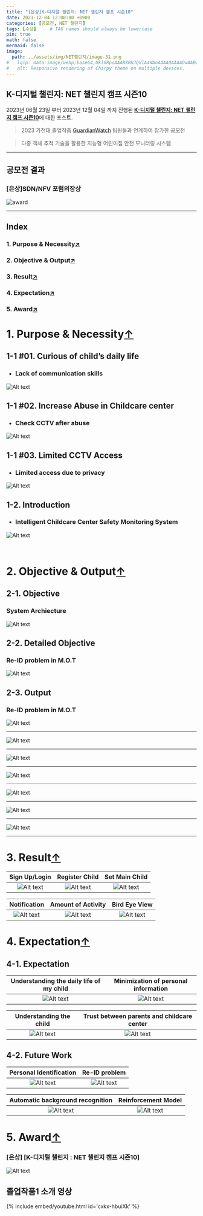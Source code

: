 ```yaml
---
title: "[은상]K-디지털 챌린지: NET 챌린지 캠프 시즌10"
date: 2023-12-04 12:00:00 +0900
categories: [공모전, NET 챌린지]
tags: [수상]     # TAG names should always be lowercase
pin: true
math: false
mermaid: false
image:
  path: ../assets/img/NET챌린지/image-31.png
#   lqip: data:image/webp;base64,UklGRpoAAABXRUJQVlA4WAoAAAAQAAAADwAABwAAQUxQSDIAAAARL0AmbZurmr57yyIiqE8oiG0bejIYEQTgqiDA9vqnsUSI6H+oAERp2HZ65qP/VIAWAFZQOCBCAAAA8AEAnQEqEAAIAAVAfCWkAALp8sF8rgRgAP7o9FDvMCkMde9PK7euH5M1m6VWoDXf2FkP3BqV0ZYbO6NA/VFIAAAA
#   alt: Responsive rendering of Chirpy theme on multiple devices.
---
```


## K-디지털 챌린지: NET 챌린지 캠프 시즌10

2023년 06월 23일 부터 2023년 12월 04일 까지 진행된 [**K-디지털 챌린지: NET 챌린지 캠프 시즌10**](https://koren.kr/kor/Alram/contyView.asp?s=17&page=1)에 대한 포스트.
>2023 가천대 졸업작품 [GuardianWatch](https://github.com/sts07142/senior_project) 팀원들과 연계하여 참가한 공모전

>다중 객체 추적 기술을 활용한 지능형 어린이집 안전 모니터링 시스템

<hr>

## 공모전 결과

### [은상]SDN/NFV 포럼의장상

![award](../assets/img/NET챌린지/image-31.png)

<hr>

<!-- #원본 영상1 / 가공영상1 -->
<!-- #원본 영상2 / 가공영상2 -->
<!-- #어플리케이션 시연 영상 -->

<!-- # GuardianWatch 소개
### 목차
1. 개발 목적 및 필요성
2. 개발 목표 및 수행 결과물
3. KOREN 연동 및 활용
4. 최종 결과물의 시험 및 검증
5. 기대효과 및 후속연구 -->

## Index

### 1. Purpose & Necessity[↗️](https://sts07142.github.io/posts/NET챌린지/#1-purpose--necessity)
### 2. Objective & Output[↗️](https://sts07142.github.io/posts/NET챌린지/#2-objective--output)
### 3. Result[↗️](https://sts07142.github.io/posts/NET챌린지/#3-result)
### 4. Expectation[↗️](https://sts07142.github.io/posts/NET챌린지/#4-expectation)
### 5. Award[↗️](https://sts07142.github.io/posts/NET챌린지/#5-award)


<!-- ### 1. 개발 목적 및 필요성
#### 개발 목적 및 필요성

#### 소개

### 2. 개발 목표 및 수행 결과물
#### 개발목표

#### 세부목표

#### 수행 결과물

### 3. KOREN 연동 및 활용
#### KOREN 연동 및 활용

#### KOREN 활용 시험/검증

### 4. 최종 결과물의 시험 및 검증
#### 최종 결과물의 시험/검증

#### 최종 결과물

### 5. 기대효과 및 후속연구
#### 기대효과

#### 후속연구

#### 유사 시스템과의 공통점

#### 유사 시스템과의 차별점 -->

# 1. Purpose & Necessity[↑](https://sts07142.github.io/posts/NET챌린지/#index)

## 1-1 #01. Curious of child’s daily life
* ### Lack of communication skills



![Alt text](../assets/img/NET챌린지/image-10.png)



## 1-1 #02. Increase Abuse in Childcare center
* ### Check CCTV after abuse



![Alt text](../assets/img/NET챌린지/image-11.png)



## 1-1 #03. Limited CCTV Access
* ### Limited access due to privacy 



![Alt text](../assets/img/NET챌린지/image-12.png)



## 1-2. Introduction
* ### Intelligent Childcare Center Safety Monitoring System



![Alt text](../assets/img/NET챌린지/image-6.png)



<br>

# 2. Objective & Output[↑](https://sts07142.github.io/posts/NET챌린지/#index)
## 2-1. Objective
### System Archiecture


![Alt text](../assets/img/NET챌린지/image-7.png)



## 2-2. Detailed Objective
### Re-ID problem in M.O.T


![Alt text](../assets/img/NET챌린지/image-8.png)



## 2-3. Output
### Re-ID problem in M.O.T


![Alt text](../assets/img/NET챌린지/image-9.png)

<hr>

![Alt text](../assets/img/NET챌린지/image-13.png)

<hr>

![Alt text](../assets/img/NET챌린지/image-14.png)

<hr>

![Alt text](../assets/img/NET챌린지/image-15.png)

<hr>

![Alt text](../assets/img/NET챌린지/image-16.png)

<hr>

![Alt text](../assets/img/NET챌린지/image-17.png)

<hr>

![Alt text](../assets/img/NET챌린지/image-18.png)

<hr>



# 3. Result[↑](https://sts07142.github.io/posts/NET챌린지/#index)

|  Sign Up/Login   |  Register Child     |  Set Main Child   |
|:----------------:|:-------------------:|:-----------------:|
|![Alt text](../assets/img/NET챌린지/1.gif)|![Alt text](../assets/img/NET챌린지/2.gif)   |![Alt text](../assets/img/NET챌린지/3.gif )|
 

|  Notification    |  Amount of Activity |  Bird Eye View    |
|:----------------:|:-------------------:|:-----------------:|
|![Alt text](../assets/img/NET챌린지/4.gif)|![Alt text](../assets/img/NET챌린지/5.gif)   |![Alt text](../assets/img/NET챌린지/6.gif) |

# 4. Expectation[↑](https://sts07142.github.io/posts/NET챌린지/#index)
## 4-1. Expectation

|Understanding the daily life of my child|Minimization of personal information|
|:--------------------------------------:|:----------------------------------:|
|![Alt text](../assets/img/NET챌린지/image-23.png)        |![Alt text](../assets/img/NET챌린지/image-24.png)    |

|Understanding the child          |Trust between parents and childcare center|
|:-------------------------------:|:----------------------------------------:|
|![Alt text](../assets/img/NET챌린지/image-25.png) |![Alt text](../assets/img/NET챌린지/image-26.png)          |


## 4-2. Future Work

|Personal Identification         |Re-ID problem                   |
|:------------------------------:|:------------------------------:|
|![Alt text](../assets/img/NET챌린지/image-27.png)|![Alt text](../assets/img/NET챌린지/image-28.png)|

|Automatic background recognition|Reinforcement Model             |
|:------------------------------:|:------------------------------:|
|![Alt text](../assets/img/NET챌린지/image-29.png)|![Alt text](../assets/img/NET챌린지/image-30.png)|

# 5. Award[↑](https://sts07142.github.io/posts/NET챌린지/#index)

### [은상] [K-디지털 챌린지 : NET 챌린지 캠프 시즌10]
![Alt text](../assets/img/NET챌린지/image-31.png)


## 졸업작품1 소개 영상
{% include embed/youtube.html id='cxkx-hbuiXk' %}
